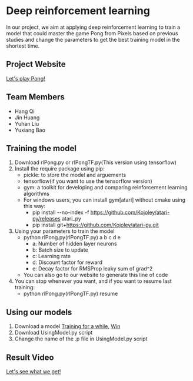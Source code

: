 # Deep reinforcement learning
In our project, we aim at applying deep reinforcement learning to train a model that could master the game Pong from Pixels based on previous studies and change the parameters to get the best training model in the shortest time.
## Project Website
   [Let's play Pong!](https://liuyuhanalex.github.io/Deep-reinforcement-learning/)
## Team Members
- Hang Qi
- Jin Huang
- Yuhan Liu
- Yuxiang Bao

## Training the model
1. Download rlPong.py or rlPongTF.py(This version using tensorflow)
2. Install the require package using pip:
   - pickle: to store the model and arguements
   - tensorflow(if you want to use the tensorflow version)
   - gym: a toolkit for developing and comparing reinforcement learning algorithms
   - For windows users, you can install gym[atari] without cmake using this way:
     - pip install --no-index -f https://github.com/Kojoley/atari-py/releases atari_py
     - pip install git+https://github.com/Kojoley/atari-py.git
3. Using your parameters to train the model
   - python rlPong.py(rlPongTF.py) a b c d e
     - a: Number of hidden layer neurons
     - b: Batch size to update
     - c: Learning rate
     - d: Discount factor for reward
     - e: Decay factor for RMSProp leaky sum of grad^2
    - You can also go to our website to generate this line of code
4. You can stop whenever you want, and if you want to resume last training:
   - python rlPong.py(rlPongTF.py) resume

## Using our models
1. Download a model [Training for a while](./modelMiddle.p), [Win](./modelWin.p)
2. Download UsingModel.py script
3. Change the name of the .p file in UsingModel.py script

## Result Video
   [Let's see what we get!](https://liuyuhanalex.github.io/Deep-reinforcement-learning/trainingresult.html)
